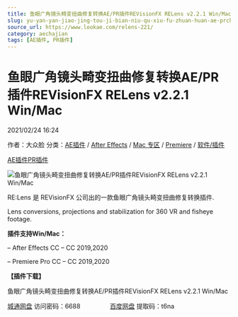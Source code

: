 ```yaml
---
title: 鱼眼广角镜头畸变扭曲修复转换AE/PR插件REVisionFX RELens v2.2.1 Win/Mac
slug: yu-yan-yan-jiao-jing-tou-ji-bian-niu-qu-xiu-fu-zhuan-huan-ae-prcha-jian-revisionfx-relens-v2-2-1-win-mac
source_url: https://www.lookae.com/relens-221/
category: aechajian
tags: [AE插件, PR插件]
---
```

# 鱼眼广角镜头畸变扭曲修复转换AE/PR插件REVisionFX RELens v2.2.1 Win/Mac

2021/02/24 16:24

作者：大众脸
分类：[AE插件](https://www.lookae.com/after-effects/aechajian/) / [After Effects](https://www.lookae.com/after-effects/) / [Mac 专区](https://www.lookae.com/mac-osx/) / [Premiere](https://www.lookae.com/qitarjcj/premierezy/) / [软件/插件](https://www.lookae.com/qitarjcj/)

[AE插件](https://www.lookae.com/tag/ae%e6%8f%92%e4%bb%b6/)[PR插件](https://www.lookae.com/tag/pr%e6%8f%92%e4%bb%b6/)

![鱼眼广角镜头畸变扭曲修复转换AE/PR插件REVisionFX RELens v2.2.1 Win/Mac](https://www.lookae.com/wp-content/uploads/2016/08/RE-Lens.jpg "鱼眼广角镜头畸变扭曲修复转换AE/PR插件REVisionFX RELens v2.2.1 Win/Mac-LookAE.com")

RE:Lens 是 REVisionFX 公司出的一款鱼眼广角镜头畸变扭曲修复转换插件.

Lens conversions, projections and stabilization for 360 VR and fisheye footage.

**插件支持Win/Mac：**

– After Effects CC – CC 2019,2020

– Premiere Pro CC – CC 2019,2020

**【插件下载】**

鱼眼广角镜头畸变扭曲修复转换AE/PR插件REVisionFX RELens v2.2.1 Win/Mac

[城通网盘](https://089u.com/f/680462-483765334-72a9bd) 访问密码：6688                 [百度网盘](https://pan.baidu.com/s/11qTfWd5YNHetPEmCbqAGZA) 提取码：t6na
